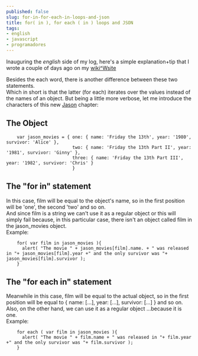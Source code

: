 ```yaml
---
published: false  
slug: for-in-for-each-in-loops-and-json  
title: for( in ), for each ( in ) loops and JSON  
tags:  
- english  
- javascript  
- programadores  
---
```

  
Inauguring the _english_ side of my log, here's a simple explanation+tip that I wrote a couple of days ago on my [wiki^Wsite](http://lizaur.github.com/jsTips.html)  
  
Besides the each word, there is another difference between these two statements.  
Which in short is that the latter (for each) iterates over the values instead of the names of an object. But being a little more verbose, let me introduce the characters of this new [Jason](http://en.wikipedia.org/wiki/Jason_Vorhees) chapter:  
  
  
  
## The Object  
  
  
  
      
      
        var jason_movies = { one: { name: 'Friday the 13th', year: '1980', survivor: 'Alice' },   
                             two: { name: 'Friday the 13th Part II', year: '1981', survivor: 'Ginny' },   
                             three: { name: 'Friday the 13th Part III', year: '1982', survivor: 'Chris' }  
                             }  
      
  
  
  
  
  
## The "for in" statement  
  
  
In this case, film will be equal to the object's name, so in the first position will be 'one', the second 'two' and so on.  
And since film is a string we can't use it as a regular object or this will simply fail because, in this particular case, there isn't an object called film in the jason_movies object.  
Example:  
  
  
      
      
        for( var film in jason_movies ){  
          alert( "The movie " + jason_movies[film].name. + " was released in "+ jason_movies[film].year +" and the only survivor was "+ jason_movies[film].survivor );  
        }  
      
  
  
      
  
  
  
## The "for each in" statement  
  
  
Meanwhile in this case, film will be equal to the actual object, so in the first position will be equal to { name: [...], year: [...], survivor: [...] } and so on.  
Also, on the other hand, we can use it as a regular object ...because it is one.  
Example:  
  
  
      
      
        for each ( var film in jason_movies ){  
          alert( "The movie " + film.name + " was released in "+ film.year +" and the only survivor was "+ film.survivor );  
        }  
      
